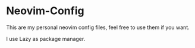 # Neovim-Config

This are my personal neovim config files, feel free to use them if you want.

I use Lazy as package manager.
